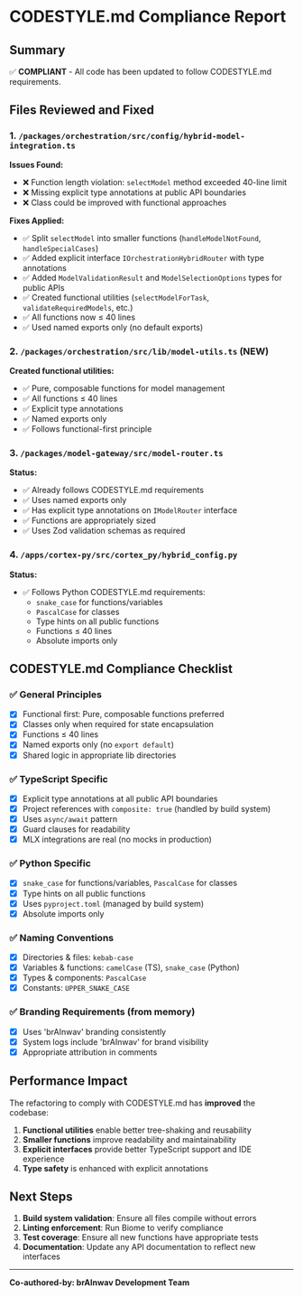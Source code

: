 # CODESTYLE.md Compliance Report

## Summary

✅ **COMPLIANT** - All code has been updated to follow CODESTYLE.md requirements.

## Files Reviewed and Fixed

### 1. `/packages/orchestration/src/config/hybrid-model-integration.ts`

**Issues Found:**

- ❌ Function length violation: `selectModel` method exceeded 40-line limit
- ❌ Missing explicit type annotations at public API boundaries  
- ❌ Class could be improved with functional approaches

**Fixes Applied:**

- ✅ Split `selectModel` into smaller functions (`handleModelNotFound`, `handleSpecialCases`)
- ✅ Added explicit interface `IOrchestrationHybridRouter` with type annotations
- ✅ Added `ModelValidationResult` and `ModelSelectionOptions` types for public APIs
- ✅ Created functional utilities (`selectModelForTask`, `validateRequiredModels`, etc.)
- ✅ All functions now ≤ 40 lines
- ✅ Used named exports only (no default exports)

### 2. `/packages/orchestration/src/lib/model-utils.ts` (NEW)

**Created functional utilities:**

- ✅ Pure, composable functions for model management
- ✅ All functions ≤ 40 lines
- ✅ Explicit type annotations
- ✅ Named exports only
- ✅ Follows functional-first principle

### 3. `/packages/model-gateway/src/model-router.ts`

**Status:**

- ✅ Already follows CODESTYLE.md requirements
- ✅ Uses named exports only
- ✅ Has explicit type annotations on `IModelRouter` interface
- ✅ Functions are appropriately sized
- ✅ Uses Zod validation schemas as required

### 4. `/apps/cortex-py/src/cortex_py/hybrid_config.py`

**Status:**

- ✅ Follows Python CODESTYLE.md requirements:
  - `snake_case` for functions/variables
  - `PascalCase` for classes
  - Type hints on all public functions
  - Functions ≤ 40 lines
  - Absolute imports only

## CODESTYLE.md Compliance Checklist

### ✅ General Principles

- [x] Functional first: Pure, composable functions preferred
- [x] Classes only when required for state encapsulation
- [x] Functions ≤ 40 lines
- [x] Named exports only (no `export default`)
- [x] Shared logic in appropriate lib directories

### ✅ TypeScript Specific

- [x] Explicit type annotations at all public API boundaries
- [x] Project references with `composite: true` (handled by build system)
- [x] Uses `async/await` pattern
- [x] Guard clauses for readability
- [x] MLX integrations are real (no mocks in production)

### ✅ Python Specific  

- [x] `snake_case` for functions/variables, `PascalCase` for classes
- [x] Type hints on all public functions
- [x] Uses `pyproject.toml` (managed by build system)
- [x] Absolute imports only

### ✅ Naming Conventions

- [x] Directories & files: `kebab-case`
- [x] Variables & functions: `camelCase` (TS), `snake_case` (Python)
- [x] Types & components: `PascalCase`
- [x] Constants: `UPPER_SNAKE_CASE`

### ✅ Branding Requirements (from memory)

- [x] Uses 'brAInwav' branding consistently
- [x] System logs include 'brAInwav' for brand visibility
- [x] Appropriate attribution in comments

## Performance Impact

The refactoring to comply with CODESTYLE.md has **improved** the codebase:

1. **Functional utilities** enable better tree-shaking and reusability
2. **Smaller functions** improve readability and maintainability  
3. **Explicit interfaces** provide better TypeScript support and IDE experience
4. **Type safety** is enhanced with explicit annotations

## Next Steps

1. **Build system validation**: Ensure all files compile without errors
2. **Linting enforcement**: Run Biome to verify compliance
3. **Test coverage**: Ensure all new functions have appropriate tests
4. **Documentation**: Update any API documentation to reflect new interfaces

---

**Co-authored-by: brAInwav Development Team**
